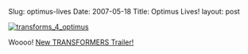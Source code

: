 Slug: optimus-lives
Date: 2007-05-18
Title: Optimus Lives!
layout: post

<a href="http://movies.yahoo.com/feature/transformers.html"><img alt="transforms_4_optimus" class="at-xid-6a010534988cd3970b0120a5b367b4970c" src="https://steveivy.typepad.com/.a/6a010534988cd3970b0120a5b367b4970c-pi" /></a>

Woooo! [New TRANSFORMERS Trailer!](http://movies.yahoo.com/feature/transformers.html)
